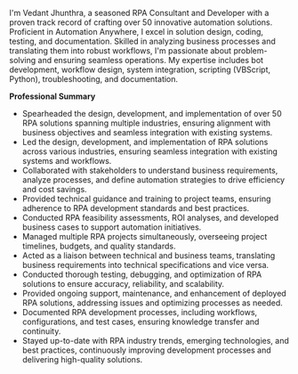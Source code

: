 I'm Vedant Jhunthra, a seasoned RPA Consultant and Developer with a proven track record of crafting over 50 innovative automation solutions. Proficient in Automation Anywhere, I excel in solution design, coding, testing, and documentation. Skilled in analyzing business processes and translating them into robust workflows, I'm passionate about problem-solving and ensuring seamless operations. My expertise includes bot development, workflow design, system integration, scripting (VBScript, Python), troubleshooting, and documentation.

**Professional Summary**

- Spearheaded the design, development, and implementation of over 50 RPA solutions spanning multiple industries, ensuring alignment with business objectives and seamless integration with existing systems.
- Led the design, development, and implementation of RPA solutions across various industries, ensuring seamless integration with existing systems and workflows.
- Collaborated with stakeholders to understand business requirements, analyze processes, and define automation strategies to drive efficiency and cost savings.
- Provided technical guidance and training to project teams, ensuring adherence to RPA development standards and best practices.
- Conducted RPA feasibility assessments, ROI analyses, and developed business cases to support automation initiatives.
- Managed multiple RPA projects simultaneously, overseeing project timelines, budgets, and quality standards.
- Acted as a liaison between technical and business teams, translating business requirements into technical specifications and vice versa.
- Conducted thorough testing, debugging, and optimization of RPA solutions to ensure accuracy, reliability, and scalability.
- Provided ongoing support, maintenance, and enhancement of deployed RPA solutions, addressing issues and optimizing processes as needed.
- Documented RPA development processes, including workflows, configurations, and test cases, ensuring knowledge transfer and continuity.
- Stayed up-to-date with RPA industry trends, emerging technologies, and best practices, continuously improving development processes and delivering high-quality solutions.
